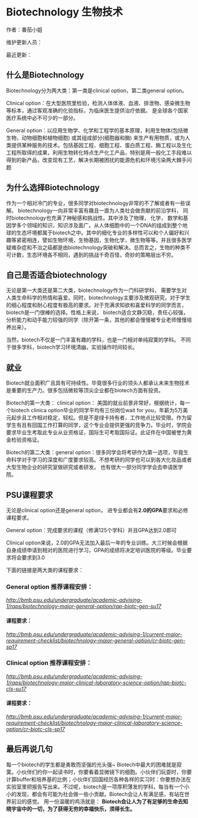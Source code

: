 # Biotechnology 生物技术

作者：番茄小姐

维护更新人员：

最近更新：

## 什么是Biotechnology

Biotechnology分为两大类：第一类是clinical option，第二类general option。

Clinical option：在大型医院里检验，检测人体体液、血液、排泄物、感染微生物等标本，通过客观准确的化验指标，为临床医生提供治疗依据。 是全球各个国家医疗系统中必不可少的一部分。

General option：以应用生物学、化学和工程学的基本原理，利用生物体\(包括微生物，动物细胞和植物细胞\) 或其组成部分\(细胞器和酶\) 来生产有用物质，或为人类提供某种服务的技术。包括基因工程、细胞工程、蛋白质工程、酶工程以及生化工程所取得的成果，利用生物转化特点生产化工产品，特别是用一般化工手段难以得到的新产品，改变现有工艺，解决长期被困扰的能源危机和环境污染两大棘手问题

## 为什么选择Biotechnology

作为一个相对冷门的专业，很多同学对biotechnology非常的不了解或者有一些误解。 biotechnology一向非常丰富有趣且一直为人类社会做贡献的前沿学科， 同时biotechnology也充满了神秘感和挑战性。其中涉及了物理， 化学， 数学和基因学多个领域的知识，知识涉及面广。从人体细胞中的一个DNA的组成到整个地球的生态坏境都属于biotech之中。其中的细化专业的多样性可以和个人偏好和兴趣等紧密相连，譬如生物环境，生物基因，生物化学，微生物等等。并且很多医学疑难杂症和不治之癌都是由biotechnology突破和解决。总而言之，生物的种类不可计数，生态环境各不相同，遇到的挑战千奇百怪，奇妙的策略层出不穷。

## 自己是否适合biotechnology

无论是第一大类还是第二大类，biotechnology作为一门科研学科， 需要学生对人类生命科学的热情和喜爱。同时，biotechnology主要涉及微观研究，对于学生的细心程度和耐心程度有极高的要求。对于充满求知欲和喜爱科学的同学而言，biotech是一门很棒的选择。性格上来说， biotech适合文静沉稳，责任心较强，分析能力和动手能力较强的同学（除开第一条，其他的都会慢慢被专业老师慢慢培养出来）。

当然，biotech不仅是一门丰富有趣的学科，也是一门相对单纯寂寞的学科。 不同于很多学科，biotech学习环境清幽，实验操作时间较长。

## 就业

Biotech就业面积广且具有可持续性。毕竟很多行业的领头人都承认未来生物技术是重要的生产力。很多包括微软等顶尖企业都在biotech方面有投资。

Biotech的第一大类： clinical option： 美国的就业前景非常好，根据统计，每一个biotech clinica option毕业的同学平均有三份岗位wait for you，年薪为5万美元起步且工作相对稳定，轻松。但是不是绿卡持有者，工作地点比较受限。作为留学生有且有回国工作打算的同学，这个专业会提供更强的竞争力。毕业时，学院会要求毕业生考取此专业从业资格证，国际生可考取国际证。此证件在中国被誉为黄金检验资格证。

Biotech的第二大类：general option：很多同学会将考研作为第一选项，毕竟生命科学对于学习的深度和广度要求较高。不想考研的同学也可以到各大化妆品或者大型生物企业的研究室做研究或者研发。 也有很大一部分同学学会去申请医学院。

## PSU课程要求

无论是clinical option还是general option， 进专业都会有**2.0的GPA**要求和必修课程要求。

General option：完成要求的课程（修满125个学科）并且GPA达到2.0即可

Clinical option来说，2.0的GPA无法加入最后一年的专业训练。大三时候会根据自身成绩申请到相对的医院进行学习，GPA的成绩将决定培训医院的等级。毕业要求将会要求到3.0

下面的链接是两大类的课程要求：

### General option 推荐课程安排：

_http://bmb.psu.edu/undergraduate/academic-advising-1/raps/biotechnology-major-general-option/rap-biotc-gen-su17_  


#### 课程要求：

_http://bmb.psu.edu/undergraduate/academic-advising-1/current-major-requirement-checklist/biotechnology-major-general-option/cr-biotc-gen-sp17_            


### Clinical option 推荐课程安排：

_http://bmb.psu.edu/undergraduate/academic-advising-1/raps/biotechnology-major-clinical-laboratory-science-option/rap-biotc-cls-su17_

#### 课程要求：

_http://bmb.psu.edu/undergraduate/academic-advising-1/current-major-requirement-checklist/biotechnology-major-clinical-laboratory-science-option/cr-biotc-cls-sp17_

## 最后再说几句

每一个biotech的学生都是勇敢而坚强的光头强~ Biotech中最大的困难就是寂寞。小伙伴们约你一起读书时，你要看着显微镜下的细胞。小伙伴们玩耍时，你要计算buffer和培养基的比例；小伙伴们回国经历各种各样的实习时：你要想办法在实验室里把报告写出来。不过呢，biotech是一项厚积薄发的学科，每当有一个小小的发现，都会有可能为社会做一些小贡献。Biotech会让人有满足感，有站在世界前沿的感觉。 用一份温暖的鸡汤就是： **Biotech会让人为了有足够的生命去知晓宇宙中的一切，为了获得无穷的幸福快乐，须得长生。**  



